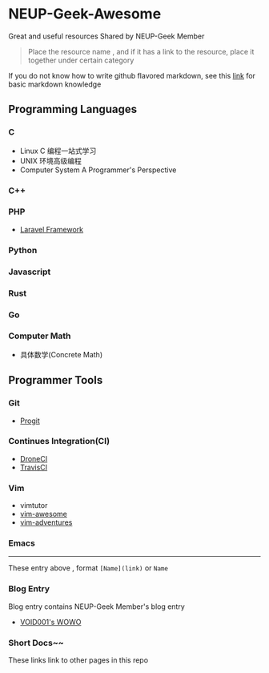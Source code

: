 NEUP-Geek-Awesome
====

Great and useful resources Shared by NEUP-Geek Member

> Place the resource name , and if 
> it has a link to the resource, place it together
> under certain category

If you do not know how to write github flavored markdown, see this [link](https://guides.github.com/features/mastering-markdown/) for basic markdown knowledge

## Programming Languages

### C

* Linux C 编程一站式学习
* UNIX 环境高级编程
* Computer System A Programmer's Perspective

### C++

### PHP
* [Laravel Framework](http://laravel.com)

### Python

### Javascript

### Rust

### Go

### Computer Math
* 具体数学(Concrete Math)


## Programmer Tools

### Git

* [Progit](https://git-scm.com/book/en/v2)

### Continues Integration(CI)

* [DroneCI](https://drone.io)
* [TravisCI](https://travis-ci.org)

### Vim

* vimtutor
* [vim-awesome](http://vimawesome.com)
* [vim-adventures](http://vim-adventures.com/)

### Emacs


---

These entry above , format `[Name](link)` or `Name`

### Blog Entry
Blog entry contains NEUP-Geek Member's blog entry

* [VOID001's WOWO](http://120.27.97.96)

### Short Docs~~
These links link to other pages in this repo

